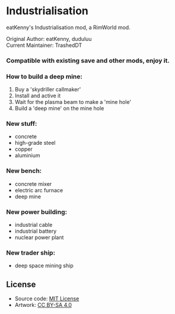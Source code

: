 # Industrialisation
eatKenny's Industrialisation mod, a RimWorld mod.

Original Author: eatKenny, duduluu<br>
Current Maintainer: TrashedDT

### Compatible with existing save and other mods, enjoy it.

### How to build a deep mine:
 1. Buy a 'skydriller callmaker'
 2. Install and active it
 3. Wait for the plasma beam to make a 'mine hole'
 4. Build a 'deep mine' on the mine hole

### New stuff:  
 - concrete  
 - high-grade steel  
 - copper  
 - aluminium

### New bench:
 - concrete mixer
 - electric arc furnace
 - deep mine

### New power building:  
 - industrial cable
 - industrial battery
 - nuclear power plant

### New trader ship:
 - deep space mining ship

## License
 - Source code: [MIT License](https://opensource.org/licenses/MIT)
 - Artwork: [CC BY-SA 4.0](http://creativecommons.org/licenses/by-sa/4.0/)